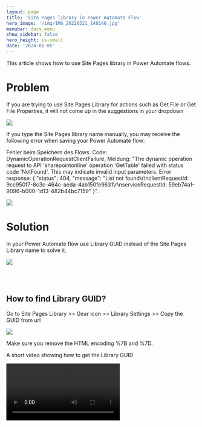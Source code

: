 ```yaml
---
layout: page
title: 'Site Pages library in Power Automate Flow'
hero_image: '/img/IMG_20220521_140146.jpg'
menubar: docs_menu
show_sidebar: false
hero_height: is-small
date: '2024-01-05'
---
```


This article shows how to use Site Pages library in Power Automate flows.

<h1> Problem </h1>

If you are trying to use Site Pages Library for actions such as Get File or Get File Properties, it will not come up in the suggestions in your dropdown

<img src="/articles/img/PASitePges.png" >

If you type the Site Pages library name manually, you may receive the following error when saving your Power Automate flow:


Fehler beim Speichern des Flows. Code: DynamicOperationRequestClientFailure, Meldung: "The dynamic operation request to API 'sharepointonline' operation 'GetTable' failed with status code 'NotFound'. This may indicate invalid input parameters. Error response: { "status": 404, "message": "List not found\r\nclientRequestId: 9cc950f7-8c3c-464c-aeda-4ab150fe9631\r\nserviceRequestId: 59eb74a1-9096-b000-1d13-482b44bc7159" }".

<img src="/articles/img/PASitePges2.png" >


<h1> Solution </h1>

In your Power Automate flow use Library GUID instead of the Site Pages Library name to solve it.

<img src="/articles/img/PASitePges3.png" >


<br/><br/>

## How to find Library GUID?

Go to Site Pages Library >> Gear Icon >> Library Settings  >> Copy the GUID from url


<img src="/articles/img/PASitePges4.png" >


Make sure you remove the HTML encoding %7B and %7D.


A short video showing how to get the Library GUID 

<video src="/articles/vid/LibraryGUID.mp4"  controls></video>